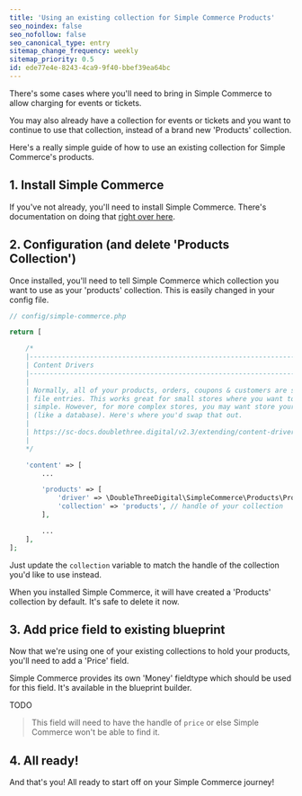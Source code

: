 ```yaml
---
title: 'Using an existing collection for Simple Commerce Products'
seo_noindex: false
seo_nofollow: false
seo_canonical_type: entry
sitemap_change_frequency: weekly
sitemap_priority: 0.5
id: ede77e4e-8243-4ca9-9f40-bbef39ea64bc
---
```

There's some cases where you'll need to bring in Simple Commerce to allow charging for events or tickets. 

You may also already have a collection for events or tickets and you want to continue to use that collection, instead of a brand new 'Products' collection.

Here's a really simple guide of how to use an existing collection for Simple Commerce's products.

## 1. Install Simple Commerce

If you've not already, you'll need to install Simple Commerce. There's documentation on doing that [right over here](https://sc-docs.doublethree.digital/v2.3/installation#standard-install).

## 2. Configuration (and delete 'Products Collection')

Once installed, you'll need to tell Simple Commerce which collection you want to use as your 'products' collection. This is easily changed in your config file.

```php
// config/simple-commerce.php

return [

    /*
    |--------------------------------------------------------------------------
    | Content Drivers
    |--------------------------------------------------------------------------
    |
    | Normally, all of your products, orders, coupons & customers are stored as flat
    | file entries. This works great for small stores where you want to keep everything
    | simple. However, for more complex stores, you may want store your data somewhere else
    | (like a database). Here's where you'd swap that out.
    |
    | https://sc-docs.doublethree.digital/v2.3/extending/content-drivers
    |
    */

    'content' => [
        ...

        'products' => [
            'driver' => \DoubleThreeDigital\SimpleCommerce\Products\Product::class,
            'collection' => 'products', // handle of your collection
        ],

		...
    ],
];
```

Just update the `collection` variable to match the handle of the collection you'd like to use instead.

When you installed Simple Commerce, it will have created a 'Products' collection by default. It's safe to delete it now.

## 3. Add price field to existing blueprint

Now that we're using one of your existing collections to hold your products, you'll need to add a 'Price' field.

Simple Commerce provides its own 'Money' fieldtype which should be used for this field. It's available in the blueprint builder.

TODO

> This field will need to have the handle of `price` or else Simple Commerce won't be able to find it.

## 4. All ready!

And that's you! All ready to start off on your Simple Commerce journey!